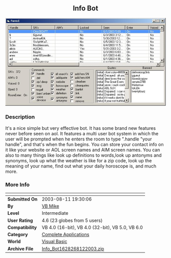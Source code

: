 ﻿<div align="center">

## Info Bot

<img src="PIC200365450244015.JPG">
</div>

### Description

It's a nice simple but very effective bot. It has some brand new features never before seen on aol. It features a multi user bot system in which the user will be prompted when he enters the room to type ".handle "your handle", and that's when the fun begins. You can store your contact info on it like your website or AOL screen names and AIM screen names. You can also to many things like look up definitions to words,look up antonyms and synonyms, look up what the weather is like for a zip code, look up the meaning of your name, find out what your daily horoscope is, and much more.
 
### More Info
 


<span>             |<span>
---                |---
**Submitted On**   |2003-08-11 19:30:06
**By**             |[VB Mike](https://github.com/Planet-Source-Code/PSCIndex/blob/master/ByAuthor/vb-mike.md)
**Level**          |Intermediate
**User Rating**    |4.6 (23 globes from 5 users)
**Compatibility**  |VB 4\.0 \(16\-bit\), VB 4\.0 \(32\-bit\), VB 5\.0, VB 6\.0
**Category**       |[Complete Applications](https://github.com/Planet-Source-Code/PSCIndex/blob/master/ByCategory/complete-applications__1-27.md)
**World**          |[Visual Basic](https://github.com/Planet-Source-Code/PSCIndex/blob/master/ByWorld/visual-basic.md)
**Archive File**   |[Info\_Bot1628268122003\.zip](https://github.com/Planet-Source-Code/vb-mike-info-bot__1-45945/archive/master.zip)








